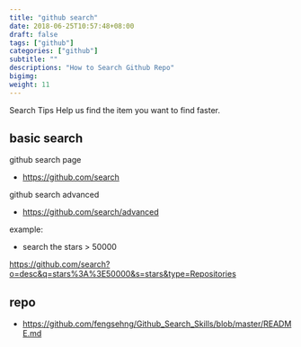 ```yaml
---
title: "github search"
date: 2018-06-25T10:57:48+08:00
draft: false
tags: ["github"]
categories: ["github"]
subtitle: ""
descriptions: "How to Search Github Repo"
bigimg:
weight: 11
---
```


Search Tips Help us find the item you want to find faster.

## basic search

github search page

- https://github.com/search

github search advanced

- https://github.com/search/advanced

example:

- search the stars > 50000

https://github.com/search?o=desc&q=stars%3A%3E50000&s=stars&type=Repositories


## repo

- https://github.com/fengsehng/Github_Search_Skills/blob/master/README.md
